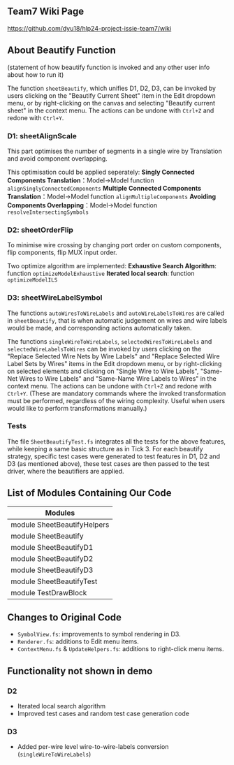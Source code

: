 ## Team7 Wiki Page
https://github.com/dyu18/hlp24-project-issie-team7/wiki

## About Beautify Function
(statement of how beautify function is invoked and any other user info about how to run it)

The function `sheetBeautify`, which unifies D1, D2, D3, can be invoked by users clicking on the "Beautify Current Sheet" item in the Edit dropdown menu, or by right-clicking on the canvas and selecting "Beautify current sheet" in the context menu. The actions can be undone with `Ctrl+Z` and redone with `Ctrl+Y`.


### D1: sheetAlignScale
This part optimises the number of segments in a single wire by Translation and avoid component overlapping.

This optimisation could be applied seperately:
**Singly Connected Components Translation**：Model->Model function `alignSinglyConnectedComponents`
**Multiple Connected Components Translation**：Model->Model function `alignMultipleComponents`
**Avoiding Components Overlapping**：Model->Model function `resolveIntersectingSymbols`

### D2: sheetOrderFlip

To minimise wire crossing by changing port order on custom components, flip components, flip MUX input order.

Two optimize algorithm are implemented:
**Exhaustive Search Algorithm**: function `optimizeModelExhaustive`
**Iterated local search**: function `optimizeModelILS`






### D3: sheetWireLabelSymbol
The functions `autoWiresToWireLabels` and `autoWireLabelsToWires` are called in `sheetBeautify`, that is when automatic judgement on wires and wire labels would be made, and corresponding actions automatically taken.

The functions `singleWireToWireLabels`, `selectedWiresToWireLabels` and `selectedWireLabelsToWires` can be invoked by users clicking on the "Replace Selected Wire Nets by Wire Labels" and "Replace Selected Wire Label Sets by Wires" items in the Edit dropdown menu, or by right-clicking on selected elements and clicking on "Single Wire to Wire Labels", "Same-Net Wires to Wire Labels" and "Same-Name Wire Labels to Wires" in the context menu. The actions can be undone with `Ctrl+Z` and redone with `Ctrl+Y`. (These are mandatory commands where the invoked transformation must be performed, regardless of the wiring complexity. Useful when users would like to perform transformations manually.)

### Tests
The file `SheetBeautifyTest.fs` integrates all the tests for the above features, while keeping a same basic structure as in Tick 3. For each beautify strategy, specific test cases were generated to test features in D1, D2 and D3 (as mentioned above), these test cases are then passed to the test driver, where the beautifiers are applied. 

## List of Modules Containing Our Code
| Modules |
| --- |
| module SheetBeautifyHelpers |
| module SheetBeautify |
| module SheetBeautifyD1 |
| module SheetBeautifyD2 |
| module SheetBeautifyD3 |
| module SheetBeautifyTest |
| module TestDrawBlock |


## Changes to Original Code
- `SymbolView.fs`: improvements to symbol rendering in D3.
- `Renderer.fs`: additions to Edit menu items.
- `ContextMenu.fs` & `UpdateHelpers.fs`: additions to right-click menu items.

## Functionality not shown in demo
### D2
  - Iterated local search algorithm
  - Improved test cases and random test case generation code
### D3
  - Added per-wire level wire-to-wire-labels conversion (`singleWireToWireLabels`)

  
